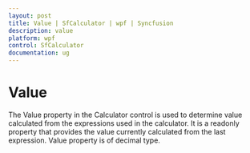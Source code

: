 ```yaml
---
layout: post
title: Value | SfCalculator | wpf | Syncfusion
description: value
platform: wpf
control: SfCalculator
documentation: ug
---
```


# Value

The Value property in the Calculator control is used to determine value calculated from the expressions used in the calculator. It is a readonly property that provides the value currently calculated from the last expression. Value property is of decimal type.

